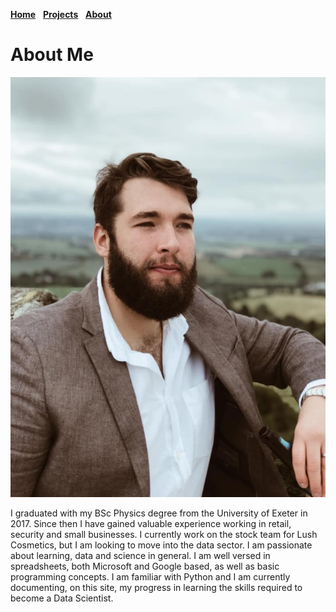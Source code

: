 [__Home__](/README.md)&nbsp;&nbsp;&nbsp;[__Projects__](/projects.md)&nbsp;&nbsp;&nbsp;[__About__](/about.md)


# About Me

![](/images/profile_shot.jpg)

I graduated with my BSc Physics degree from the University of Exeter in 2017. Since then I have gained valuable experience 
working in retail, security and small businesses. I currently work on the stock team for Lush Cosmetics, but I am looking to move into the data sector.
I am passionate about learning, data and science in general. I am well versed in spreadsheets, both Microsoft and Google based, as well as basic programming concepts. I am familiar with Python and I am currently documenting, on this site, my progress in learning the skills required to become a Data Scientist. 

